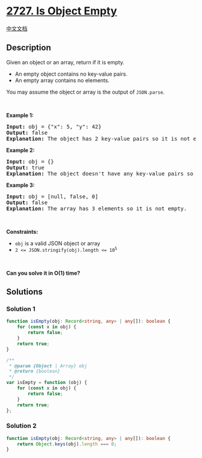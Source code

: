 # [2727. Is Object Empty](https://leetcode.com/problems/is-object-empty)

[中文文档](./solution/2700-2799/2727.Is%20Object%20Empty/README.md)

<!-- tags: -->

## Description

<p>Given an object or an array, return if it is empty.</p>

<ul>
	<li>An empty object contains no key-value pairs.</li>
	<li>An empty array contains no elements.</li>
</ul>

<p>You may assume the object or array is the output of&nbsp;<code>JSON.parse</code>.</p>

<p>&nbsp;</p>
<p><strong class="example">Example 1:</strong></p>

<pre>
<strong>Input:</strong> obj = {&quot;x&quot;: 5, &quot;y&quot;: 42}
<strong>Output:</strong> false
<strong>Explanation:</strong> The object has 2 key-value pairs so it is not empty.
</pre>

<p><strong class="example">Example 2:</strong></p>

<pre>
<strong>Input:</strong> obj = {}
<strong>Output:</strong> true
<strong>Explanation:</strong> The object doesn&#39;t have any key-value pairs so it is empty.
</pre>

<p><strong class="example">Example 3:</strong></p>

<pre>
<strong>Input:</strong> obj = [null, false, 0]
<strong>Output:</strong> false
<strong>Explanation:</strong> The array has 3 elements so it is not empty.
</pre>

<p>&nbsp;</p>
<p><strong>Constraints:</strong></p>

<ul>
	<li><code>obj</code> is a valid JSON object or array</li>
	<li><code>2 &lt;= JSON.stringify(obj).length &lt;= 10<sup>5</sup></code></li>
</ul>

<p>&nbsp;</p>
<strong>Can you solve it in O(1) time?</strong>

## Solutions

### Solution 1

<!-- tabs:start -->

```ts
function isEmpty(obj: Record<string, any> | any[]): boolean {
    for (const x in obj) {
        return false;
    }
    return true;
}
```

```js
/**
 * @param {Object | Array} obj
 * @return {boolean}
 */
var isEmpty = function (obj) {
    for (const x in obj) {
        return false;
    }
    return true;
};
```

<!-- tabs:end -->

### Solution 2

<!-- tabs:start -->

```ts
function isEmpty(obj: Record<string, any> | any[]): boolean {
    return Object.keys(obj).length === 0;
}
```

<!-- tabs:end -->

<!-- end -->
